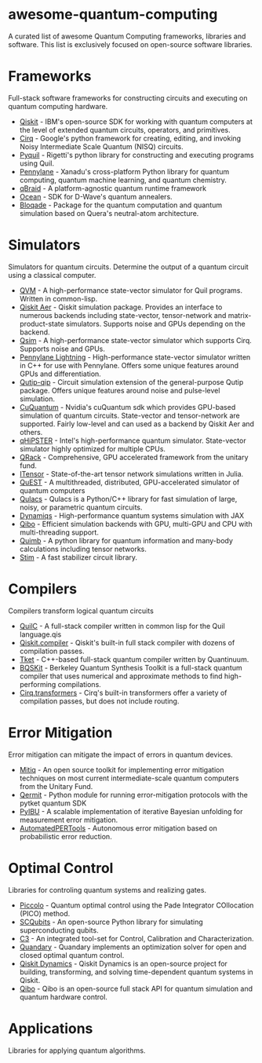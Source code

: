 # awesome-quantum-computing

 A curated list of awesome Quantum Computing frameworks, libraries and software. This list is exclusively focused on open-source software libraries.

# Frameworks

Full-stack software frameworks for constructing circuits and executing on quantum computing hardware.

* [Qiskit](https://github.com/Qiskit) - IBM's open-source SDK for working with quantum computers at the level of extended quantum circuits, operators, and primitives.
* [Cirq](https://github.com/quantumlib/Cirq) - Google's python framework for creating, editing, and invoking Noisy Intermediate Scale Quantum (NISQ) circuits.
* [Pyquil](https://github.com/rigetti/pyquil) - Rigetti's python library for constructing and executing programs using Quil.
* [Pennylane](https://github.com/PennyLaneAI/pennylane) - Xanadu's cross-platform Python library for quantum computing, quantum machine learning, and quantum chemistry.
* [qBraid](https://github.com/qBraid/qBraid) - A platform-agnostic quantum runtime framework
* [Ocean](https://github.com/dwavesystems/dwave-ocean-sdk) - SDK for D-Wave's quantum annealers.
* [Bloqade](https://github.com/QuEraComputing/Bloqade.jl) - Package for the quantum computation and quantum simulation based on Quera's neutral-atom architecture. 

# Simulators

Simulators for quantum circuits. Determine the output of a quantum circuit using a classical computer.

* [QVM](https://github.com/quil-lang/qvm) - A high-performance state-vector simulator for Quil programs. Written in common-lisp.
* [Qiskit Aer](https://github.com/Qiskit/qiskit-aer) - Qiskit simulation package. Provides an interface to numerous backends including state-vector, tensor-network and matrix-product-state simulators. Supports noise and GPUs depending on the backend.
* [Qsim](https://github.com/quantumlib/qsim) - A high-performance state-vector simulator which supports Cirq. Supports noise and GPUs.
* [Pennylane Lightning](https://github.com/PennyLaneAI/pennylane-lightning) - High-performance state-vector simulator written in C++ for use with Pennylane. Offers some unique features around GPUs and differentiation.
* [Qutip-qip](https://github.com/qutip/qutip-qip) - Circuit simulation extension of the general-purpose Qutip package. Offers unique features around noise and pulse-level simulation.
* [CuQuantum](https://github.com/NVIDIA/cuQuantum) - Nvidia's cuQuantum sdk which provides GPU-based simulation of quantum circuits. State-vector and tensor-network are supported. Fairly low-level and can used as a backend by Qiskit Aer and others.
* [qHiPSTER](https://github.com/intel/intel-qs) - Intel's high-performance quantum simulator. State-vector simulator highly optimized for multiple CPUs.
* [QRack](https://github.com/unitaryfund/qrack) - Comprehensive, GPU accelerated framework from the unitary fund.
* [ITensor](https://github.com/ITensor/ITensors.jl) - State-of-the-art tensor network simulations written in Julia.
* [QuEST](https://github.com/QuEST-Kit/QuEST) - A multithreaded, distributed, GPU-accelerated simulator of quantum computers
* [Qulacs](https://github.com/qulacs/) - Qulacs is a Python/C++ library for fast simulation of large, noisy, or parametric quantum circuits.
* [Dynamiqs](https://github.com/dynamiqs/dynamiqs) - High-performance quantum systems simulation with JAX
* [Qibo](https://github.com/qiboteam/qibo) - Efficient simulation backends with GPU, multi-GPU and CPU with multi-threading support.
* [Quimb](https://github.com/jcmgray/quimb) - A python library for quantum information and many-body calculations including tensor networks.
* [Stim](https://github.com/quantumlib/Stim) -  A fast stabilizer circuit library. 

# Compilers

Compilers transform logical quantum circuits 

* [QuilC](https://github.com/quil-lang/quilc) - A full-stack compiler written in common lisp for the Quil language.qis
* [Qiskit.compiler](https://github.com/Qiskit/qiskit/tree/main/qiskit/compiler) - Qiskit's built-in full stack compiler with dozens of compilation passes.
* [Tket](https://github.com/CQCL/tket) - C++-based full-stack quantum compiler written by Quantinuum.
* [BQSKit](https://github.com/BQSKit/bqskit) - Berkeley Quantum Synthesis Toolkit is a full-stack quantum compiler that uses numerical and approximate methods to find high-performing compilations.
* [Cirq.transformers](https://github.com/quantumlib/Cirq/tree/main/cirq-core/cirq/transformers) - Cirq's built-in transformers offer a variety of compilation passes, but does not include routing.

# Error Mitigation

Error mitigation can mitigate the impact of errors in quantum devices.

* [Mitiq](https://github.com/unitaryfund/mitiq) - An open source toolkit for implementing error mitigation techniques on most current intermediate-scale quantum computers from the Unitary Fund.
* [Qermit](https://github.com/CQCL/Qermit) - Python module for running error-mitigation protocols with the pytket quantum SDK
* [PyIBU](https://github.com/sidsrinivasan/PyIBU) - A scalable implementation of iterative Bayesian unfolding for measurement error mitigation.
* [AutomatedPERTools](https://github.com/benmcdonough20/AutomatedPERTools) - Autonomous error mitigation based on probabilistic error reduction.

# Optimal Control

Libraries for controling quantum systems and realizing gates.

* [Piccolo](https://github.com/kestrelquantum/Piccolo.jl) - Quantum optimal control using the Pade Integrator COllocation (PICO) method.
* [SCQubits](https://github.com/scqubits/scqubits) - An open-source Python library for simulating superconducting qubits.
* [C3](https://github.com/q-optimize/c3) - An integrated tool-set for Control, Calibration and Characterization.
* [Quandary](https://github.com/LLNL/quandary) - Quandary implements an optimization solver for open and closed optimal quantum control.
* [Qiskit Dynamics](https://github.com/Qiskit-Extensions/qiskit-dynamics) - Qiskit Dynamics is an open-source project for building, transforming, and solving time-dependent quantum systems in Qiskit.
* [Qibo](https://github.com/qiboteam/qibo) - Qibo is an open-source full stack API for quantum simulation and quantum hardware control.


# Applications

Libraries for applying quantum algorithms.
